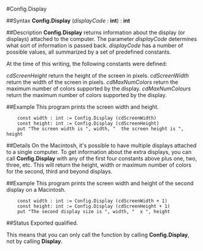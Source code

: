 
#Config.Display

##Syntax
**Config.Display** (_displayCode_ : **int**) : **int**


##Description
**Config.Display** returns information about the display (or displays) attached to the computer. The parameter _displayCode_ determines what sort of information is passed back. _displayCode_ has a number of possible values, all summarized by a set of predefined constants.

At the time of this writing, the following constants were defined:


_cdScreenHeight_   return the height of the screen in pixels.
_cdScreenWidth_   return the width of the screen in pixels.
_cdMaxNumColors_   return the maximum number of colors supported by the display.
_cdMaxNumColours_   return the maximum number of colors supported by the display.



##Example
This program prints the screen width and height.

        const width : int := Config.Display (cdScreenWidth)
        const height: int := Config.Display (cdScreenHeight)
        put "The screen width is ", width, "  the screen height is ", height
##Details
On the Macintosh, it's possible to have multiple displays attached to a single computer. To get information about the extra displays, you can call **Config.Display** with any of the first four constants above plus one, two, three, etc.  This will return the height, width or maximum number of colors for the second, third and beyond displays.


##Example
This program prints the screen width and height of the second display on a Macintosh.

        const width : int := Config.Display (cdScreenWidth + 1)
        const height: int := Config.Display (cdScreenHeight + 1)
        put "The second display size is ", width, "  x ", height
##Status
Exported qualified.

This means that you can only call the function by calling **Config.Display**, not by calling **Display**.

